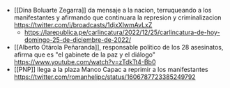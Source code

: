 - [[Dina Boluarte Zegarra]] da mensaje a la nacion, terruqueando a los manifestantes y afirmando que continuara la represion y criminalizacion https://twitter.com/i/broadcasts/1djxXlwmAvLxZ
	- https://larepublica.pe/carlincatura/2022/12/25/carlincatura-de-hoy-domingo-25-de-diciembre-de-2022/
- [[Alberto Otárola Peñaranda]], responsable politico de los 28 asesinatos, afirma que es "el gabinete de la paz y el diálogo" https://www.youtube.com/watch?v=zTdkTt4-Bb0
- [[PNP]] llega a la plaza Manco Capac a reprimir a los manifestantes https://twitter.com/romanhelipc/status/1606787723385249792